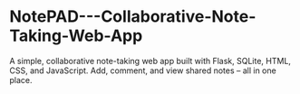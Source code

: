 # NotePAD---Collaborative-Note-Taking-Web-App
A simple, collaborative note-taking web app built with Flask, SQLite, HTML, CSS, and JavaScript. Add, comment, and view shared notes – all in one place.
